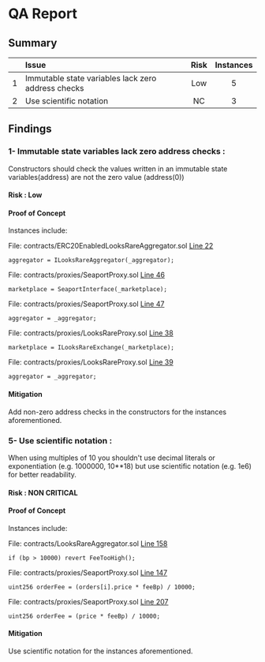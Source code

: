 # QA Report

## Summary

|               | Issue         | Risk     | Instances     |
| :-------------: |:-------------|:-------------:|:-------------:|
| 1     | Immutable state variables lack zero address checks | Low | 5 |
| 2     | Use scientific notation | NC | 3 |


## Findings

### 1- Immutable state variables lack zero address checks  :

Constructors should check the values written in an immutable state variables(address) are not the zero value (address(0))

#### Risk : Low 

#### Proof of Concept

Instances include:

File: contracts/ERC20EnabledLooksRareAggregator.sol [Line 22](https://github.com/code-423n4/2022-11-looksrare/blob/main/contracts/ERC20EnabledLooksRareAggregator.sol#L22)
```
aggregator = ILooksRareAggregator(_aggregator);
```

File: contracts/proxies/SeaportProxy.sol [Line 46](https://github.com/code-423n4/2022-11-looksrare/blob/main/contracts/proxies/SeaportProxy.sol#L46)
```
marketplace = SeaportInterface(_marketplace);
```

File: contracts/proxies/SeaportProxy.sol [Line 47](https://github.com/code-423n4/2022-11-looksrare/blob/main/contracts/proxies/SeaportProxy.sol#L47)
```
aggregator = _aggregator;
```

File: contracts/proxies/LooksRareProxy.sol [Line 38](https://github.com/code-423n4/2022-11-looksrare/blob/main/contracts/proxies/LooksRareProxy.sol#L38)
```
marketplace = ILooksRareExchange(_marketplace);
```

File: contracts/proxies/LooksRareProxy.sol [Line 39](https://github.com/code-423n4/2022-11-looksrare/blob/main/contracts/proxies/LooksRareProxy.sol#L39)
```
aggregator = _aggregator;
```

#### Mitigation
Add non-zero address checks in the constructors for the instances aforementioned.

### 5- Use scientific notation :

When using multiples of 10 you shouldn't use decimal literals or exponentiation (e.g. 1000000, 10**18) but use scientific notation (e.g. 1e6) for better readability.

#### Risk : NON CRITICAL

#### Proof of Concept

Instances include:

File: contracts/LooksRareAggregator.sol [Line 158](https://github.com/code-423n4/2022-11-looksrare/blob/main/contracts/LooksRareAggregator.sol#L158)
```
if (bp > 10000) revert FeeTooHigh();
```

File: contracts/proxies/SeaportProxy.sol [Line 147](https://github.com/code-423n4/2022-11-looksrare/blob/main/contracts/proxies/SeaportProxy.sol#L147)
```
uint256 orderFee = (orders[i].price * feeBp) / 10000;
```

File: contracts/proxies/SeaportProxy.sol [Line 207](https://github.com/code-423n4/2022-11-looksrare/blob/main/contracts/proxies/SeaportProxy.sol#L207)
```
uint256 orderFee = (price * feeBp) / 10000;
```

#### Mitigation

Use scientific notation for the instances aforementioned.